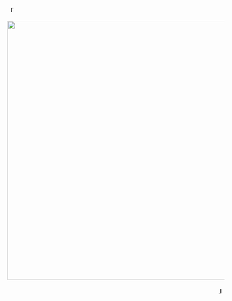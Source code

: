 <!--<h2> <img src = "https://raw.githubusercontent.com/rahulbanerjee26/githubProfileReadmeGenerator/main/gifs/needABreak.gif" width = 50px height= 50px> Tech Stack: </h2>-->

<!-- ![Java](https://img.shields.io/badge/java-%23ED8B00.svg?style=flat-square&logo=java&logoColor=white) ![Python](https://img.shields.io/badge/python-3670A0?style=flat-square&logo=python&logoColor=ffdd54) ![LaTeX](https://img.shields.io/badge/latex-%23008080.svg?style=flat-square&logo=latex&logoColor=white) -->

<!-- ![:RodrigoDecuir](https://count.getloli.com/get/@:RodrigoDecuir) -->

<!--<a href=#><img src="contributionSnake.svg"></a>-->

<!-- Proudly created with GPRM ( https://gprm.itsvg.in )-->

<!--
[![Typing SVG](https://readme-typing-svg.herokuapp.com?color=FAFAFA&center=true&width=550&lines=)](https://git.io/typing-svg)
[![Typing SVG](https://readme-typing-svg.herokuapp.com?color=FAFAFA&center=true&width=550&lines=)](https://git.io/typing-svg)
-->

<!--! [CalvinAndHobbes](https://i.pinimg.com/originals/76/58/7a/76587a4dd7e8d3c481b12519b15558db.png) -->
<!--! [CalvinAndHobbes](https://i.blogs.es/b24ccf/12/1366_2000.jpg) -->

<!--![CalvinAndHobbes](https://i.blogs.es/b4c1fd/27/1366_2000.jpg) -->
<div align="center">

</div>
<p align="left"><b><samp>「</samp></b></p>
  <p align="center">
    <samp>
      <img src="https://i.blogs.es/b4c1fd/27/1366_2000.jpg"  width="600" >
    </samp>
  </p>
<p align="right"><b><samp>」</samp></b></p>
